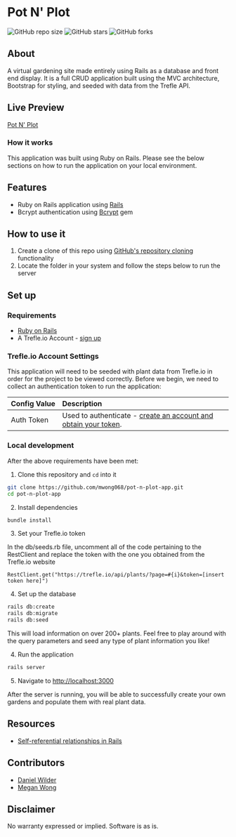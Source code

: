 # Pot N' Plot

![GitHub repo size](https://img.shields.io/github/repo-size/mwong068/pot-n-plot-app)
![GitHub stars](https://img.shields.io/github/stars/mwong068/pot-n-plot-app)
![GitHub forks](https://img.shields.io/github/forks/mwong068/pot-n-plot-app)

## About

A virtual gardening site made entirely using Rails as a database and front end display. It is a full CRUD application built using the MVC architecture, Bootstrap for styling, and seeded with data from the Trefle API.


## Live Preview

[Pot N' Plot](http://pot-n-plot.herokuapp.com/)


### How it works

This application was built using Ruby on Rails. Please see the below sections on how to run the application on your local environment.


## Features

- Ruby on Rails application using [Rails](https://rubyonrails.org/)
- Bcrypt authentication using [Bcrypt](https://www.rubydoc.info/gems/bcrypt-ruby/3.1.5) gem

## How to use it

1. Create a clone of this repo using [GitHub's repository cloning](https://help.github.com/en/github/creating-cloning-and-archiving-repositories/cloning-a-repository-from-github) functionality
2. Locate the folder in your system and follow the steps below to run the server

## Set up

### Requirements

- [Ruby on Rails](https://rubyonrails.org/)
- A Trefle.io Account - [sign up](https://trefle.io/)

### Trefle.io Account Settings

This application will need to be seeded with plant data from Trefle.io in order for the project to be viewed correctly. Before we begin, we need to collect an authentication token to run the application:

| Config&nbsp;Value | Description                                                                                                                                                  |
| :---------------- | :----------------------------------------------------------------------------------------------------------------------------------------------------------- |
| Auth&nbsp;Token   | Used to authenticate - [create an account and obtain your token](https://trefle.io/registrations/new).                                                         |

### Local development

After the above requirements have been met:

1. Clone this repository and `cd` into it

```bash
git clone https://github.com/mwong068/pot-n-plot-app.git
cd pot-n-plot-app
```

2. Install dependencies

```bash
bundle install
```

3. Set your Trefle.io token

In the db/seeds.rb file, uncomment all of the code pertaining to the RestClient
and replace the token with the one you obtained from the Trefle.io website

```
RestClient.get("https://trefle.io/api/plants/?page=#{i}&token=[insert token here]")
```

4. Set up the database

```bash
rails db:create
rails db:migrate
rails db:seed
```

This will load information on over 200+ plants. Feel free to play around with the query parameters and seed any type of plant information you like!

4. Run the application

```bash
rails server
```

5. Navigate to [http://localhost:3000](http://localhost:3000)

After the server is running, you will be able to successfully create your own gardens and populate them with real plant data.
                                                       

## Resources

- [Self-referential relationships in Rails](https://medium.com/@miss.leslie.hsu/001-mutual-friendships-on-your-app-in-4-easy-steps-55cb27622585)

## Contributors

- [Daniel Wilder](https://github.com/dauncy)
- [Megan Wong](https://github.com/mwong068)


## Disclaimer

No warranty expressed or implied. Software is as is.